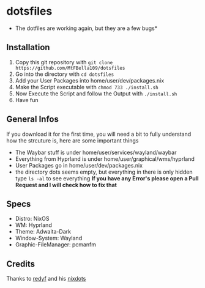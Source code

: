 # dotsfiles
* The dotfiles are working again, but they are a few bugs*

## Installation
1. Copy this git repository with `git clone https://github.com/MtFBella109/dotsfiles`
2. Go into the directory with `cd dotsfiles`
3. Add your User Packages into home/user/dev/packages.nix
4. Make the Script executable with `chmod 733 ./install.sh`
5. Now Execute the Script and follow the Output with `./install.sh`
6. Have fun

## General Infos
If you download it for the first time, you will need a bit to fully understand how the strcuture is, here are some important things
- The Waybar stuff is under home/user/services/wayland/waybar
- Everything from Hyprland is under home/user/graphical/wms/hyprland
- User Packages go in home/user/dev/packages.nix
- the directory dots seems empty, but everything in there is only hidden type `ls -al` to see everything
**If you have any Error's please open a Pull Request and I will check how to fix that**

## Specs
- Distro: NixOS
- WM: Hyprland
- Theme: Adwaita-Dark
- Window-System: Wayland
- Graphic-FileManager: pcmanfm

## Credits 
Thanks to [redyf](https://github.com/redyf) and his [nixdots](https://github.com/redyf/nixdots)
